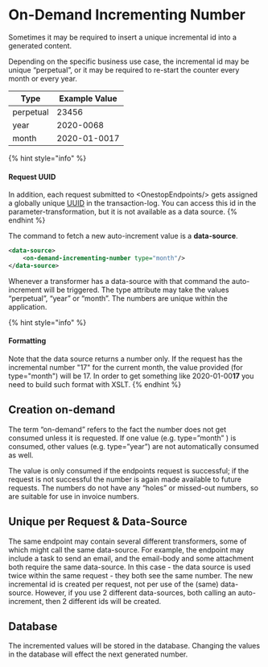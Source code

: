 # On-Demand Incrementing Number

Sometimes it may be required to insert a unique incremental id into a generated content.

Depending on the specific business use case, the incremental id may be unique “perpetual”, or it may be required to re-start the counter every month or every year.

| **Type**  | **Example Value** |
| --------- | ----------------- |
| perpetual | 23456             |
| year      | 2020-0068         |
| month     | 2020-01-0017      |

{% hint style="info" %}
#### Request UUID

In addition, each request submitted to \<OnestopEndpoints/> gets assigned a globally unique [UUID](https://en.wikipedia.org/wiki/Universally\_unique\_identifier) in the transaction-log. You can access this id in the parameter-transformation, but it is not available as a data source.
{% endhint %}

The command to fetch a new auto-increment value is a **data-source**.

```xml
<data-source>
    <on-demand-incrementing-number type="month"/>
</data-source>
```

Whenever a transformer has a data-source with that command the auto-increment will be triggered. The type attribute may take the values “perpetual”, “year” or “month”. The numbers are unique within the application.

{% hint style="info" %}
#### Formatting

Note that the data source returns a number only. If the request has the incremental number "17" for the current month, the value provided (for type="month") will be 17. In order to get something like 2020-01-00**17** you need to build such format with XSLT.
{% endhint %}

## Creation on-demand

The term “on-demand” refers to the fact the number does not get consumed unless it is requested. If one value (e.g. type=”month” ) is consumed, other values (e.g. type=”year”) are not automatically consumed as well.

The value is only consumed if the endpoints request is successful; if the request is not successful the number is again made available to future requests. The numbers do not have any “holes” or missed-out numbers, so are suitable for use in invoice numbers.

## Unique per Request & Data-Source

The same endpoint may contain several different transformers, some of which might call the same data-source. For example, the endpoint may include a task to send an email, and the email-body and some attachment both require the same data-source. In this case - the data source is used twice within the same request - they both see the same number. The new incremental id is created per request, not per use of the (same) data-source. However, if you use 2 different data-sources, both calling an auto-increment, then 2 different ids will be created.

## Database

The incremented values will be stored in the database. Changing the values in the database will effect the next generated number.
